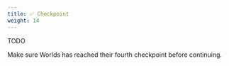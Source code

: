 ```yaml
---
title: ✅ Checkpoint
weight: 14
---
```


TODO

Make sure Worlds has reached their fourth checkpoint before continuing.
